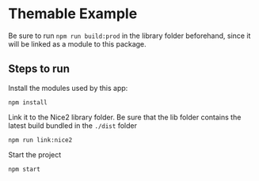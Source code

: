 # Themable Example

Be sure to run `npm run build:prod` in the library folder beforehand, since it will be linked as a module to this package.

## Steps to run

Install the modules used by this app:

```npm install```

Link it to the Nice2 library folder. Be sure that the lib folder contains the latest build bundled in the `./dist` folder

```npm run link:nice2```

Start the project

```npm start```
